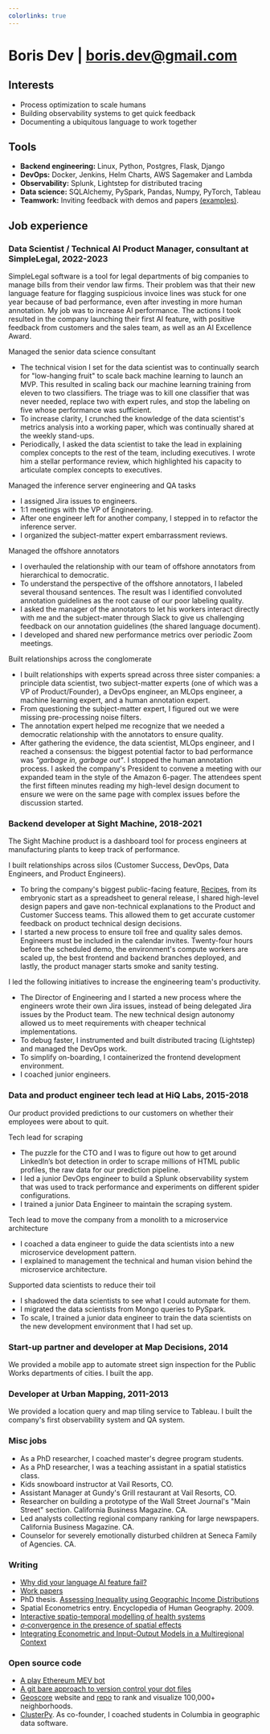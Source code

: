 ```yaml
---
colorlinks: true
---
```


# Boris Dev | boris.dev@gmail.com

## Interests

- Process optimization to scale humans
- Building observability systems to get quick feedback
- Documenting a ubiquitous language to work together

## Tools

- **Backend engineering:** Linux, Python, Postgres, Flask, Django
- **DevOps:** Docker, Jenkins, Helm Charts, AWS Sagemaker and Lambda
- **Observability:** Splunk, Lightstep for distributed tracing
- **Data science:** SQLAlchemy, PySpark, Pandas, Numpy, PyTorch, Tableau
- **Teamwork:** Inviting feedback with demos and papers [(examples)](https://docs.google.com/document/d/1pMID97O4hHkK8ok7cwLH4Y4KpsgQSPUAXtYrscwcyb4/view).

## Job experience

### Data Scientist / Technical AI Product Manager, consultant at SimpleLegal, 2022-2023

SimpleLegal software is a tool for legal departments of big companies to manage 
bills from their vendor law firms. Their problem was that their new language
feature for flagging suspicious invoice lines was stuck for one year
because of bad performance, even after investing in more human annotation. My
job was to increase AI performance. The actions I took resulted in the company
launching their first AI feature, with positive feedback from customers and the
sales team, as well as an AI Excellence Award. 

Managed the senior data science consultant

- The technical vision I set for the data scientist was to continually search
  for "low-hanging fruit" to scale back machine learning to launch an MVP. This
  resulted in scaling back our machine learning training from eleven to two classifiers.
  The triage was to kill one classifier that was never needed, replace two
  with expert rules, and stop the labeling on five whose performance was sufficient. 
- To increase clarity, I crunched the knowledge of the data scientist's metrics
  analysis into a working paper, which was continually shared at the weekly
  stand-ups. 
- Periodically, I asked the data scientist to take the lead in explaining
  complex concepts to the rest of the team, including executives. I wrote him a
  stellar performance review, which highlighted his capacity to articulate
  complex concepts to executives.

Managed the inference server engineering and QA tasks

- I assigned Jira issues to engineers. 
- 1:1 meetings with the VP of Engineering. 
- After one engineer left for another company, I stepped in to refactor the inference server.
- I organized the subject-matter expert embarrassment reviews.

Managed the offshore annotators

- I overhauled the relationship with our team of offshore annotators from
  hierarchical to democratic. 
- To understand the perspective of the offshore annotators, I labeled several
  thousand sentences. The result was I identified convoluted annotation guidelines
  as the root cause of our poor labeling quality.
- I asked the manager of the annotators to let his workers interact directly with 
  me and the subject-mater through Slack to give us challenging
  feedback on our annotation guidelines (the shared language document).
- I developed and shared new performance metrics over periodic Zoom meetings.

Built relationships across the conglomerate

- I built relationships with experts spread across three sister companies: 
  a principle data scientist, two subject-matter
  experts (one of which was a VP of Product/Founder), a DevOps engineer, an MLOps
  engineer, a machine learning expert, and a human annotation expert.
- From questioning the subject-matter expert, I figured out we were missing pre-processing noise filters.
- The annotation expert helped me recognize that we needed a democratic
  relationship with the annotators to ensure quality.
- After gathering the evidence, the data scientist, MLOps engineer, and I reached a consensus: the biggest potential factor to bad performance
  was _"garbage in, garbage out"_. I stopped the human
  annotation process. I asked the company's President to convene a meeting with
  our expanded team in
  the style of the Amazon 6-pager. The attendees spent the first fifteen minutes
  reading my high-level design document to ensure we were on the same page with
  complex issues before the discussion started.

### Backend developer at Sight Machine, 2018-2021

The Sight Machine product is a dashboard tool for process engineers at manufacturing
plants to keep track of performance.

I built relationships across silos (Customer Success, DevOps, Data Engineers, and Product Engineers).

- To bring the company's biggest public-facing feature,
[Recipes](https://sightmachine.com/blog/manufacturing-dynamic-recipes/),
from its embryonic start as a spreadsheet to general release, I shared high-level
design papers and gave non-technical explanations to the Product and Customer Success teams. This allowed
them to get accurate customer feedback on product technical design decisions. 
- I started a new process to ensure toil free and quality sales demos. Engineers must be included
  in the calendar invites. Twenty-four hours before the scheduled demo, the
  environment's compute workers are scaled up, the best frontend and backend
  branches deployed, and lastly, the product manager starts smoke and sanity testing.

I led the following initiatives to increase the engineering team's productivity.

- The Director of Engineering and I started a new process where the engineers
  wrote their own Jira issues, instead of being delegated Jira issues by the
  Product team. The new technical design autonomy allowed us to meet requirements with cheaper
  technical implementations.
- To debug faster, I instrumented and built distributed tracing (Lightstep) and
  managed the DevOps work.
- To simplify on-boarding, I containerized the frontend development environment.
- I coached junior engineers.

### Data and product engineer tech lead at HiQ Labs, 2015-2018

Our product provided predictions to our customers on whether their employees were
about to quit. 

Tech lead for scraping

- The puzzle for the CTO and I was to figure out how to get around LinkedIn’s bot detection in order to scrape millions of HTML
public profiles, the raw data for our prediction pipeline. 
- I led a junior DevOps engineer to build a Splunk observability system that 
   was used to track performance and experiments on different spider configurations. 
- I trained a junior Data Engineer to maintain the scraping system.

Tech lead to move the company from a monolith to a microservice architecture

- I coached a data engineer to guide the data scientists into a new microservice development
  pattern.
- I explained to management the technical and human vision behind the microservice architecture.


Supported data scientists to reduce their toil

- I shadowed the data scientists to see what I could automate for them.
- I migrated the data scientists from Mongo queries to PySpark.
- To scale, I trained a junior data engineer to train the data scientists on the new development environment that I had set up.


### Start-up partner and developer at Map Decisions, 2014

We provided a mobile app to automate street sign inspection for the Public Works departments of cities. I built the app.


### Developer at Urban Mapping, 2011-2013

We provided a location query and map tiling service to Tableau. I built the company's first observability system and QA system.

### Misc jobs

- As a PhD researcher, I coached master's degree program students.
- As a PhD researcher, I was a teaching assistant in a spatial statistics class.
- Kids snowboard instructor at Vail Resorts, CO.
- Assistant Manager at Gundy's Grill restaurant at Vail Resorts, CO.
- Researcher on building a prototype of the Wall Street Journal's "Main Street" section. California Business Magazine. CA. 
- Led analysts collecting regional company ranking for large newspapers. California Business Magazine. CA. 
- Counselor for severely emotionally disturbed children at Seneca Family of Agencies. CA.


### Writing

-   [Why did your language AI feature fail?](https://medium.com/@boris.dev/why-did-your-language-ai-feature-fail-66a280954287)
-   [Work papers](https://docs.google.com/document/d/1pMID97O4hHkK8ok7cwLH4Y4KpsgQSPUAXtYrscwcyb4/edit)
-   PhD thesis. [Assessing Inequality using Geographic Income Distributions](https://escholarship.org/content/qt8br7d5df/qt8br7d5df.pdf)
-   Spatial Econometrics entry. Encyclopedia of Human Geography. 2009.
-   [Interactive spatio-temporal modelling of health systems](https://link.springer.com/article/10.1007/s00477-007-0135-0)
-   [$\sigma$‐convergence in the presence of spatial effects](https://rsaiconnect.onlinelibrary.wiley.com/doi/abs/10.1111/j.1435-5957.2006.00083.x)
-   [Integrating Econometric and Input-Output Models in a Multiregional Context](https://onlinelibrary.wiley.com/doi/abs/10.1111/j.1468-2257.1997.tb00771.x)


### Open source code

-   [A play Ethereum MEV bot](https://github.com/borisdev/play_mev_bot)
-   [A git bare approach to version control your dot files](https://github.com/borisdev/dotfiles/blob/master/README.md)
- [Geoscore](http://geoscore.com/) website and
  [repo](https://github.com/schmidtc/geoscore) to rank and visualize 100,000+ neighborhoods. 
- [ClusterPy](https://github.com/clusterpy/clusterpy). As co-founder, I coached students in Columbia in geographic data software.
